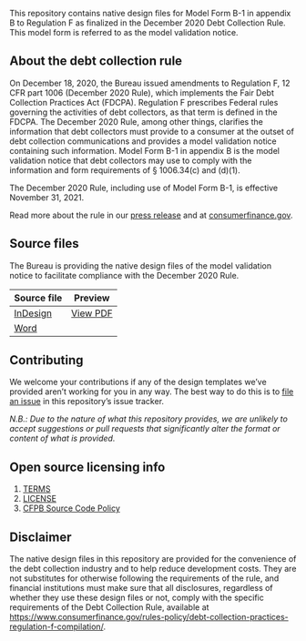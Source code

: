 This repository contains native design files for Model Form B-1 in appendix B
to Regulation F as finalized in the December 2020 Debt Collection Rule.
This model form is referred to as the model validation notice.


## About the debt collection rule

On December 18, 2020, the Bureau issued amendments to Regulation F,
12 CFR part 1006 (December 2020 Rule),
which implements the Fair Debt Collection Practices Act (FDCPA).
Regulation F prescribes Federal rules governing the activities of
debt collectors, as that term is defined in the FDCPA.
The December 2020 Rule, among other things, clarifies the information that
debt collectors must provide to a consumer
at the outset of debt collection communications and
provides a model validation notice containing such information.
Model Form B-1 in appendix B is the model validation notice that
debt collectors may use to comply with the
information and form requirements of § 1006.34(c) and (d)(1).  

The December 2020 Rule, including use of Model Form B-1,
is effective November 31, 2021.  

Read more about the rule in our
[press release](https://www.consumerfinance.gov/about-us/newsroom/consumer-financial-protection-bureau-issues-final-rule-on-consumer-disclosures-related-to-debt-collection/)
and at
[consumerfinance.gov](https://www.consumerfinance.gov/compliance/compliance-resources/other-applicable-requirements/debt-collection/).


## Source files

The Bureau is providing the native design files of the model validation notice
to facilitate compliance with the December 2020 Rule.

| Source file | Preview |
|-------------|---------|
| [InDesign](https://github.com/cfpb/debt-collection-files/raw/gh-pages/print/cfpb_model-debt-collection-validation-notice.indd) | [View PDF](print/cfpb_model-debt-collection-validation-notice.pdf)
| [Word](https://github.com/cfpb/debt-collection-files/raw/gh-pages/print/cfpb_model-debt-collection-validation-notice.docx)| 


## Contributing

We welcome your contributions if any of the design templates
we’ve provided aren’t working for you in any way.
The best way to do this is to
[file an issue](https://github.com/cfpb/debt-collection-files/issues/new)
in this repository’s issue tracker.

_N.B.: Due to the nature of what this repository provides,
we are unlikely to accept suggestions or pull requests that
significantly alter the format or content of what is provided._


## Open source licensing info

1. [TERMS](TERMS.md)
2. [LICENSE](LICENSE)
3. [CFPB Source Code Policy](https://cfpb.github.io/source-code-policy/)


## Disclaimer

The native design files in this repository are provided
for the convenience of the debt collection industry
and to help reduce development costs.
They are not substitutes for otherwise following the requirements of the rule,
and financial institutions must make sure that all disclosures,
regardless of whether they use these design files or not,
comply with the specific requirements of the Debt Collection Rule,
available at
<https://www.consumerfinance.gov/rules-policy/debt-collection-practices-regulation-f-compilation/>.
